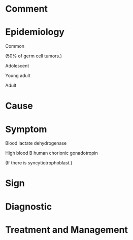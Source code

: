 # Comment

# Epidemiology

Common

(50% of germ cell tumors.)

Adolescent

Young adult

Adult

# Cause

# Symptom

Blood lactate dehydrogenase

High blood B human chorionic gonadotropin

(If there is syncytiotrophoblast.)

# Sign

# Diagnostic

# Treatment and Management
